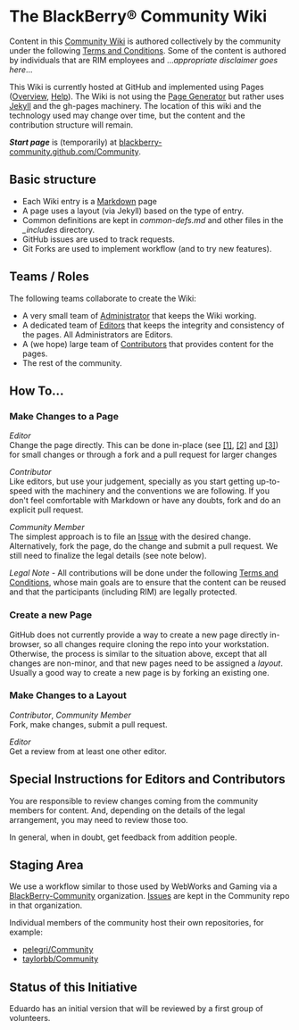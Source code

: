 # The BlackBerry&reg; Community Wiki

<!-- temporarily removed
[Community Wiki](http://blackberry.github.com/Community)
-->
Content in this
[Community Wiki](http://blackberry-community.github.com/Community)
is authored collectively by the community under the following [Terms and Conditions](TBD).
Some of the content is authored by individuals that are RIM employees and
..._appropriate disclaimer goes here_...

This Wiki is currently hosted at GitHub and implemented using Pages
([Overview](http://pages.github.com/), [Help](http://help.github.com/pages/)).
The Wiki is not using the [Page Generator](https://github.com/blog/1081-instantly-beautiful-project-pages)
but rather uses [Jekyll](http://github.com/mojombo/jekyll/) and the gh-pages machinery.
The location of this wiki and the technology used may change over time, but the content and the contribution structure
will remain.

<!-- temporarily removed
[blackberry.github.com/Community](http://blackberry.github.com/Community)
-->
**_Start page_** is (temporarily) at
[blackberry-community.github.com/Community](http://blackberry-community.github.com/Community).


## Basic structure

* Each Wiki entry is a [Markdown](http://daringfireball.net/projects/markdown/) page
* A page uses a layout (via Jekyll) based on the type of entry.
* Common definitions are kept in *common-defs.md* and other files in the *_includes* directory.
* GitHub issues are used to track requests.
* Git Forks are used to implement workflow (and to try new features).

## Teams / Roles

The following teams collaborate to create the Wiki:

* A very small team of [Administrator](TBD) that keeps the Wiki working.
* A dedicated team of [Editors](TBD) that keeps the integrity and consistency of the pages.   All Administrators are Editors.
* A (we hope) large team of [Contributors](TBD) that provides content for the pages.
* The rest of the community.

## How To...

### Make Changes to a Page

*Editor*  
Change the page directly. This can be done in-place
(see
[[1]](https://github.com/blog/143-inline-file-editing),
[[2]](https://github.com/blog/844-forking-with-the-edit-button)
and [[3]](https://github.com/blog/905-edit-like-an-ace))
for small changes or through a fork and a pull request for larger changes

*Contributor*  
Like editors, but use your judgement, specially as you start getting up-to-speed with the machinery and the conventions we are
following.
If you don't feel comfortable with Markdown
or have any doubts, fork and do an explicit pull request.

*Community Member*  
The simplest approach is to file an [Issue](https://github.com/blackberry/Community/issues) with the desired change.
Alternatively, fork the page, do the change and submit a pull request.
We still need to finalize the legal details (see note below).

*Legal Note* - All contributions will be done under the following [Terms and Conditions](TBD), whose
main goals are to ensure that the content can be reused and that the participants (including RIM) are
legally protected.
 
### Create a new Page

GitHub does not currently provide a way to create a
new page directly in-browser, so all changes require cloning the repo into your
workstation.  Otherwise, the process is similar to the situation above, except that all changes are non-minor,
and that new pages need to be assigned a _layout_.
Usually a good way to create a new page is by forking an existing one.


### Make Changes to a Layout

*Contributor*, *Community Member*  
Fork, make changes, submit a pull request.

*Editor*  
Get a review from at least one other editor.

## Special Instructions for Editors and Contributors

You are responsible to review changes coming from the community members for content.
And, depending on the details of the legal arrangement, you may need to review those too.

In general, when in doubt, get feedback from addition people.

## Staging Area

We use a workflow similar to those used by WebWorks and Gaming via a
[BlackBerry-Community](https://github.com/blackberry-community) organization.
[Issues](https://github.com/pelegri/Community/issues)
are kept in the Community repo in that organization.

Individual members of the community host their own repositories, for example:
 * [pelegri/Community](http://github.com/pelegri/Community)
 * [taylorbb/Community](http://github.com/taylortbb/Community)


## Status of this Initiative

Eduardo has an initial version that will be reviewed by a first group of volunteers.

